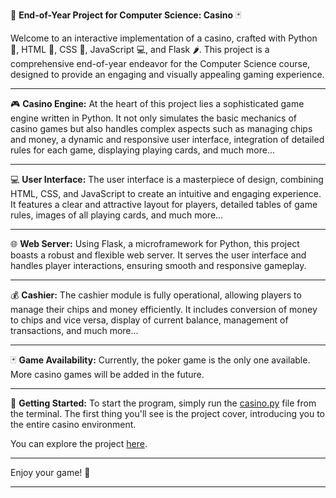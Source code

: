🎲 **End-of-Year Project for Computer Science: Casino** 🃏

Welcome to an interactive implementation of a casino, crafted with Python 🐍, HTML 📝, CSS 🎨, JavaScript 💻, and Flask 🌶️. This project is a comprehensive end-of-year endeavor for the Computer Science course, designed to provide an engaging and visually appealing gaming experience.

---

🎮 **Casino Engine:**
At the heart of this project lies a sophisticated game engine written in Python. It not only simulates the basic mechanics of casino games but also handles complex aspects such as managing chips and money, a dynamic and responsive user interface, integration of detailed rules for each game, displaying playing cards, and much more...

---

💻 **User Interface:**
The user interface is a masterpiece of design, combining HTML, CSS, and JavaScript to create an intuitive and engaging experience. It features a clear and attractive layout for players, detailed tables of game rules, images of all playing cards, and much more...

---

🌐 **Web Server:**
Using Flask, a microframework for Python, this project boasts a robust and flexible web server. It serves the user interface and handles player interactions, ensuring smooth and responsive gameplay.

---

💰 **Cashier:**
The cashier module is fully operational, allowing players to manage their chips and money efficiently. It includes conversion of money to chips and vice versa, display of current balance, management of transactions, and much more...

---

🃏 **Game Availability:**
Currently, the poker game is the only one available. More casino games will be added in the future.

---

🚀 **Getting Started:**
To start the program, simply run the [casino.py](https://github.com/LucaPontellini/End-of-Year-Project-for-Computer-Science-Poker-/blob/8564d7bf2b64a139bba020c2b050f47c6a91d4e1/casino.py) file from the terminal. The first thing you'll see is the project cover, introducing you to the entire casino environment.

You can explore the project [here](https://github.com/LucaPontellini/End-of-Year-Project-for-Computer-Science-Poker-.git).

---

Enjoy your game! 🎉

---
